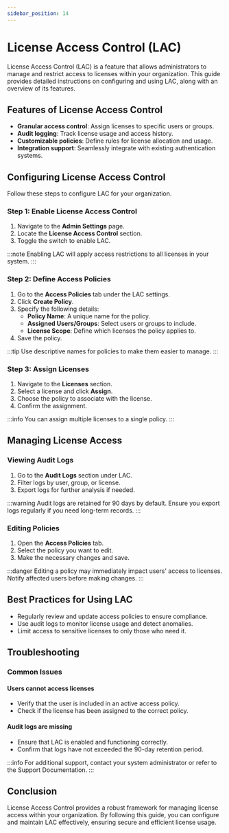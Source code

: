```yaml
---
sidebar_position: 14
---
```


# License Access Control (LAC)

License Access Control (LAC) is a feature that allows administrators to manage and restrict access to licenses within your organization. This guide provides detailed instructions on configuring and using LAC, along with an overview of its features.

## Features of License Access Control

- **Granular access control**: Assign licenses to specific users or groups.
- **Audit logging**: Track license usage and access history.
- **Customizable policies**: Define rules for license allocation and usage.
- **Integration support**: Seamlessly integrate with existing authentication systems.

## Configuring License Access Control

Follow these steps to configure LAC for your organization.

### Step 1: Enable License Access Control

1. Navigate to the **Admin Settings** page.
2. Locate the **License Access Control** section.
3. Toggle the switch to enable LAC.

:::note
Enabling LAC will apply access restrictions to all licenses in your system.
:::

### Step 2: Define Access Policies

1. Go to the **Access Policies** tab under the LAC settings.
2. Click **Create Policy**.
3. Specify the following details:
    - **Policy Name**: A unique name for the policy.
    - **Assigned Users/Groups**: Select users or groups to include.
    - **License Scope**: Define which licenses the policy applies to.
4. Save the policy.

:::tip
Use descriptive names for policies to make them easier to manage.
:::

### Step 3: Assign Licenses

1. Navigate to the **Licenses** section.
2. Select a license and click **Assign**.
3. Choose the policy to associate with the license.
4. Confirm the assignment.

:::info
You can assign multiple licenses to a single policy.
:::

## Managing License Access

### Viewing Audit Logs

1. Go to the **Audit Logs** section under LAC.
2. Filter logs by user, group, or license.
3. Export logs for further analysis if needed.

:::warning
Audit logs are retained for 90 days by default. Ensure you export logs regularly if you need long-term records.
:::

### Editing Policies

1. Open the **Access Policies** tab.
2. Select the policy you want to edit.
3. Make the necessary changes and save.

:::danger
Editing a policy may immediately impact users' access to licenses. Notify affected users before making changes.
:::

## Best Practices for Using LAC

- Regularly review and update access policies to ensure compliance.
- Use audit logs to monitor license usage and detect anomalies.
- Limit access to sensitive licenses to only those who need it.

## Troubleshooting

### Common Issues

#### Users cannot access licenses

- Verify that the user is included in an active access policy.
- Check if the license has been assigned to the correct policy.

#### Audit logs are missing

- Ensure that LAC is enabled and functioning correctly.
- Confirm that logs have not exceeded the 90-day retention period.

:::info
For additional support, contact your system administrator or refer to the Support Documentation.
:::

## Conclusion

License Access Control provides a robust framework for managing license access within your organization. By following this guide, you can configure and maintain LAC effectively, ensuring secure and efficient license usage.
```